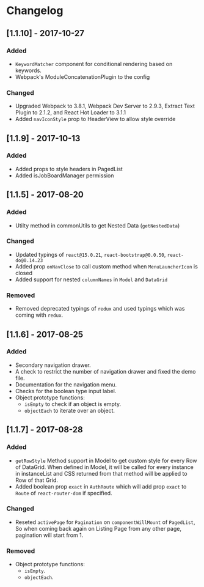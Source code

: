 # Changelog

## [1.1.10] - 2017-10-27

### Added

- `KeywordMatcher` component for conditional rendering based on keywords.
- Webpack's ModuleConcatenationPlugin to the config

### Changed
- Upgraded Webpack to 3.8.1, Webpack Dev Server to 2.9.3, Extract Text Plugin to 2.1.2, and React Hot Loader to 3.1.1
- Added `navIconStyle` prop to HeaderView to allow style override

## [1.1.9] - 2017-10-13

### Added
- Added props to style headers in PagedList
- Added isJobBoardManager permission

## [1.1.5] - 2017-08-20

### Added

- Utilty method in commonUtils to get Nested Data (`getNestedData`)

### Changed

- Updated typings of `react@15.0.21`, `react-bootstrap@0.0.50`, `react-do@0.14.23`
- Added prop `onNavClose` to call custom method when `MenuLauncherIcon` is closed
- Added support for nested `columnNames` in `Model` and `DataGrid`

### Removed

- Removed deprecated typings of `redux` and used typings which was coming with `redux`.

## [1.1.6] - 2017-08-25

### Added

- Secondary navigation drawer.
- A check to restrict the number of navigation drawer and fixed the demo file.
- Documentation for the navigation menu.
- Checks for the boolean type input label.
- Object prototype functions:
    * `isEmpty` to check if an object is empty.
    * `objectEach` to iterate over an object.

## [1.1.7] - 2017-08-28

### Added

- `getRowStyle` Method support in Model to get custom style for every Row of DataGrid. When defined in Model, it will be called for every instance in instanceList and CSS returned from that method will be applied to Row of that Grid.
- Added boolean prop `exact` in `AuthRoute` which will add prop `exact` to `Route` of `react-router-dom` if specified.

### Changed
 - Reseted `activePage` for `Pagination` on `componentWillMount` of `PagedList`, So when coming back again on Listing Page from any other page, pagination will start from 1.

### Removed

- Object prototype functions:
    * `isEmpty`.
    * `objectEach`.
